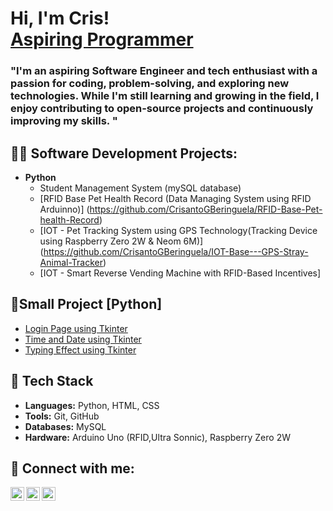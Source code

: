 
<h1>Hi, I'm Cris! <br/><a href="https://github.com/Soshiro-Hoshina"> Aspiring Programmer</a></h1>
<h3> "I'm an aspiring Software Engineer and tech enthusiast with a passion for coding, problem-solving, and exploring new technologies. While I'm still learning and growing in the field, I enjoy contributing to open-source projects and continuously improving my skills. "</h3>

<h2>👨‍💻 Software Development Projects:</h2>

- <b>Python</b>
  - Student Management System (mySQL database)<!--(https://github.com/joshmadakor1/Package-Delivery-Pathfinding-Algorithm)-->
  - [RFID Base Pet Health Record (Data Managing System using RFID Arduinno)] (https://github.com/CrisantoGBeringuela/RFID-Base-Pet-health-Record)
  - [IOT - Pet Tracking System using GPS Technology(Tracking Device using Raspberry Zero 2W & Neom 6M)] (https://github.com/CrisantoGBeringuela/IOT-Base---GPS-Stray-Animal-Tracker)
  - [IOT - Smart Reverse Vending Machine with RFID-Based Incentives]

<h2>🌱Small Project [Python]</h2>

- [Login Page using Tkinter](https://github.com/Soshiro-Hoshina/login_p.Activity_python)
- [Time and Date using Tkinter](https://github.com/Soshiro-Hoshina/clock_p.Activity_python)
- [Typing Effect using Tkinter](https://github.com/Soshiro-Hoshina/runningword_p.Activity_python)
  

<h2>🔧 Tech Stack</h2>

- **Languages:** Python, HTML, CSS
- **Tools:** Git, GitHub
- **Databases:** MySQL
- **Hardware:** Arduino Uno (RFID,Ultra Sonnic), Raspberry Zero 2W

<h2> 🤳 Connect with me:</h2>

[<img align="left" alt="JoshMadakor | YouTube" width="22px" src="https://cdn.jsdelivr.net/npm/simple-icons@v3/icons/gmail.svg" />][gmail]
[<img align="left" alt="JoshMadakor | Twitter" width="22px" src="https://cdn.jsdelivr.net/npm/simple-icons@v3/icons/facebook.svg" />][facebook]
[<img align="left" alt="JoshMadakor | LinkedIn" width="22px" src="https://cdn.jsdelivr.net/npm/simple-icons@v3/icons/linkedin.svg" />][linkedin]




[gmail]: beringuela.cris0624@gmail.com
[facebook]: https://www.facebook.com/wooodnt
[linkedin]: https://www.linkedin.com/in/cris-beringuela-318676292/

<!--
**joshmadakor1/joshmadakor1** is a ✨ _special_ ✨ repository because its `README.md` (this file) appears on your GitHub profile.

Here are some ideas to get you started:

- 🔭 I’m currently working on ...
- 🌱 I’m currently learning ...
- 👯 I’m looking to collaborate on ...
- 🤔 I’m looking for help with ...
- 💬 Ask me about ...
- 📫 How to reach me: ...
- 😄 Pronouns: ...
- ⚡ Fun fact: ...
-->
